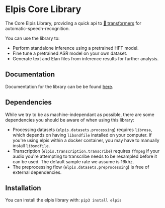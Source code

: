 # Elpis Core Library

The Core Elpis Library, providing a quick api to [:hugs: transformers](https://huggingface.co/models?pipeline_tag=automatic-speech-recognition&sort=downloads)
for automatic-speech-recognition.

You can use the library to:

- Perform standalone inference using a pretrained HFT model.
- Fine tune a pretrained ASR model on your own dataset.
- Generate text and Elan files from inference results for further analysis.

## Documentation

Documentation for the library can be be found [here](https://coedl.github.io/elpis_lib/index.html).

## Dependencies

While we try to be as machine-independant as possible, there are some dependencies
you should be aware of when using this library:

- Processing datasets (`elpis.datasets.processing`) requires `librosa`, which
  depends on having `libsndfile` installed on your computer. If you're using
  elpis within a docker container, you may have to manually install
  `libsndfile`.
- Transcription (`elpis.transcription.transcribe`) requires `ffmpeg` if your
  audio you're attempting to transcribe needs to be resampled before it can
  be used. The default sample rate we assume is 16khz.
- The preprocessing flow (`elpis.datasets.preprocessing`) is free of external
  dependencies.

## Installation

You can install the elpis library with:
`pip3 install elpis`
